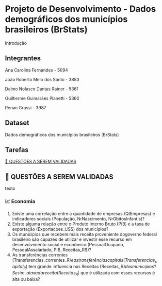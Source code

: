 # **Projeto de Desenvolvimento - Dados demográficos dos municípios brasileiros (BrStats)**

Introdução

## Integrantes

Ana Carolina Fernandes - 5094

João Roberto Melo dos Santo - 3883

Dalmo Nolasco Dantas Rainer - 5361

Guilherme Guimarães Pianetti - 5360

Renan Grassi - 3987

## Dataset

Dados demográficos dos municípios brasileiros (BrStats)

## **Tarefas**

[🔵 QUESTÕES A SEREM VALIDADAS](https://github.com/anaC-Fernandes/ProjetoDados#-questões-a-serem-validadas)

## **🔵 QUESTÕES A SEREM VALIDADAS**

texto

### **📈 Economia**
1. Existe uma correlação entre a quantidade de empresas (QtEmpresas) e indicadores sociais (População, NrNascimento, NrObitosInfantis)?
2. Existe alguma relação entre o Produto Interno Bruto (PIB) e a taxa de exportação (Exportacoes_US$) dos municípios?
3. Os municípios que recebem mais receita proveniente dogoverno federal brasileiro são capazes de utilizar e investir esse recurso em desenvolvimento social e econômico (PessoalOcupado, PessoalAssalariado, PIB, Receitas_R$)?
4. As transferências correntes (Transferencias_correntes_R$) e as transferências capitais (Transferencias_capital_R$) tem grande influencia nas Receitas (Receitas_R$) dos municípios? Se sim, a taxa da receita (Receitas_R$) que é utilizada com esses recursos é alta ou baixa?



